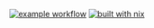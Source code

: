 [![example workflow](https://github.com/skarmux/feaston/actions/workflows/build.yml/badge.svg?branch=main)](https://github.com/skarmux/feaston/actions/workflows/build.yml)
[![built with nix](https://img.shields.io/static/v1?logo=nixos&logoColor=white&label=&message=Built%20with%20Nix&color=41439a)](https://builtwithnix.org)

